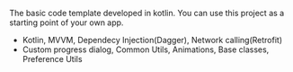 The basic code template developed in kotlin. You can use this project as a starting point of your own app.


- Kotlin, MVVM, Dependecy Injection(Dagger), Network calling(Retrofit)
- Custom progress dialog, Common Utils, Animations, Base classes, Preference Utils

